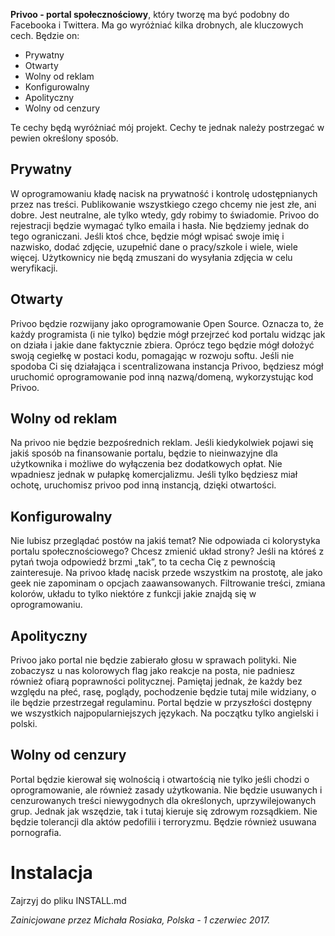 **Privoo - portal społecznościowy**, który tworzę ma być podobny do Facebooka i Twittera. Ma go wyróżniać kilka drobnych, ale kluczowych cech. Będzie on:

- Prywatny
- Otwarty
- Wolny od reklam
- Konfigurowalny
- Apolityczny
- Wolny od cenzury

Te cechy będą wyróżniać mój projekt. Cechy te jednak należy postrzegać w pewien określony sposób.

## Prywatny
W oprogramowaniu kładę nacisk na prywatność i kontrolę udostępnianych przez nas treści. Publikowanie wszystkiego czego chcemy nie jest złe, ani dobre. Jest neutralne, ale tylko wtedy, gdy robimy to świadomie. Privoo do rejestracji będzie wymagać tylko emaila i hasła. Nie będziemy jednak do tego ograniczani. Jeśli ktoś chce, będzie mógł wpisać swoje imię i nazwisko, dodać zdjęcie, uzupełnić dane o pracy/szkole i wiele, wiele więcej. Użytkownicy nie będą zmuszani do wysyłania zdjęcia w celu weryfikacji.

## Otwarty
Privoo będzie rozwijany jako oprogramowanie Open Source. Oznacza to, że każdy programista (i nie tylko) będzie mógł przejrzeć kod portalu widząc jak on działa i jakie dane faktycznie zbiera. Oprócz tego będzie mógł dołożyć swoją cegiełkę w postaci kodu, pomagając w rozwoju softu. Jeśli nie spodoba Ci się działająca i scentralizowana instancja Privoo, będziesz mógł uruchomić oprogramowanie pod inną nazwą/domeną, wykorzystując kod Privoo.

## Wolny od reklam
Na privoo nie będzie bezpośrednich reklam. Jeśli kiedykolwiek pojawi się jakiś sposób na finansowanie portalu, będzie to nieinwazyjne dla użytkownika i możliwe do wyłączenia bez dodatkowych opłat. Nie wpadniesz jednak w pułapkę komercjalizmu. Jeśli tylko będziesz miał ochotę, uruchomisz privoo pod inną instancją, dzięki otwartości.

## Konfigurowalny
Nie lubisz przeglądać postów na jakiś temat? Nie odpowiada ci kolorystyka portalu społecznościowego? Chcesz zmienić układ strony? Jeśli na któreś z pytań twoja odpowiedź brzmi „tak”, to ta cecha Cię z pewnością zainteresuje. Na privoo kładę nacisk przede wszystkim na prostotę, ale jako geek nie zapominam o opcjach zaawansowanych. Filtrowanie treści, zmiana kolorów, układu to tylko niektóre z funkcji jakie znajdą się w oprogramowaniu.

## Apolityczny
Privoo jako portal nie będzie zabierało głosu w sprawach polityki. Nie zobaczysz u nas kolorowych flag jako reakcje na posta, nie padniesz również ofiarą poprawności politycznej. Pamiętaj jednak, że każdy bez względu na płeć, rasę, poglądy, pochodzenie będzie tutaj mile widziany, o ile będzie przestrzegał regulaminu. Portal będzie w przyszłości dostępny we wszystkich najpopularniejszych językach. Na początku tylko angielski i polski.

## Wolny od cenzury
Portal będzie kierował się wolnością i otwartością nie tylko jeśli chodzi o oprogramowanie, ale również zasady użytkowania. Nie będzie usuwanych i cenzurowanych treści niewygodnych dla określonych, uprzywilejowanych grup. Jednak jak wszędzie, tak i tutaj kieruje się zdrowym rozsądkiem. Nie będzie tolerancji dla aktów pedofilii i terroryzmu. Będzie również usuwana pornografia.

# Instalacja
Zajrzyj do pliku INSTALL.md


*Zainicjowane przez Michała Rosiaka, Polska - 1 czerwiec 2017.*
